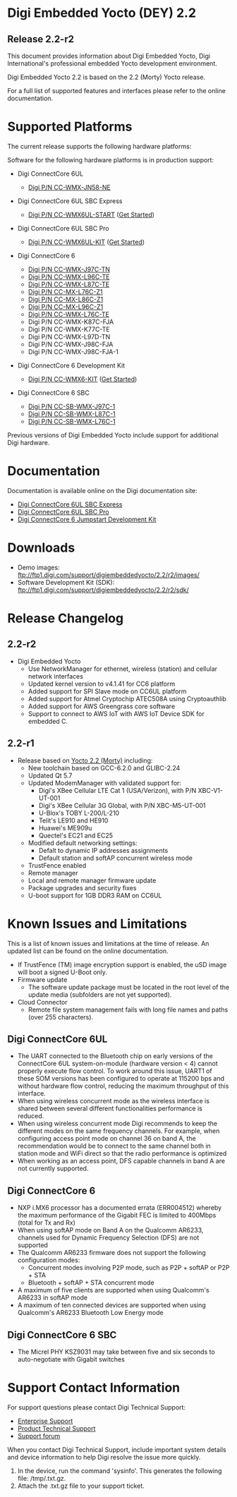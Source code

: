 # Digi Embedded Yocto (DEY) 2.2
## Release 2.2-r2

This document provides information about Digi Embedded Yocto,
Digi International's professional embedded Yocto development environment.

Digi Embedded Yocto 2.2 is based on the 2.2 (Morty) Yocto release.

For a full list of supported features and interfaces please refer to the
online documentation.

# Supported Platforms

The current release supports the following hardware platforms:

Software for the following hardware platforms is in production support:

* Digi ConnectCore 6UL
  * [Digi P/N CC-WMX-JN58-NE](http://www.digi.com/products/models/cc-wmx-jn58-ne)
* Digi ConnectCore 6UL SBC Express
  * [Digi P/N CC-WMX6UL-START](http://www.digi.com/products/models/cc-wmx6ul-start) ([Get Started](https://www.digi.com/resources/documentation/digidocs/90001514/default.htm#concept/yocto/c_get_started_with_yocto.htm))
* Digi ConnectCore 6UL SBC Pro
  * [Digi P/N CC-WMX6UL-KIT](https://www.digi.com/products/models/cc-wmx6ul-kit) ([Get Started](https://www.digi.com/resources/documentation/digidocs/90001515/default.htm#concept/yocto/c_get_started_with_yocto.htm))

* Digi ConnectCore 6
  * [Digi P/N CC-WMX-J97C-TN](http://www.digi.com/products/models/cc-wmx-j97c-tn)
  * [Digi P/N CC-WMX-L96C-TE](http://www.digi.com/products/models/cc-wmx-l96c-te)
  * [Digi P/N CC-WMX-L87C-TE](http://www.digi.com/products/models/cc-wmx-l87c-te)
  * [Digi P/N CC-MX-L76C-Z1](http://www.digi.com/products/models/cc-mx-l76c-z1)
  * [Digi P/N CC-MX-L86C-Z1](http://www.digi.com/products/models/cc-mx-l86c-z1)
  * [Digi P/N CC-MX-L96C-Z1](http://www.digi.com/products/models/cc-mx-l96c-z1)
  * [Digi P/N CC-WMX-L76C-TE](http://www.digi.com/products/models/cc-wmx-l76c-te)
  * Digi P/N CC-WMX-K87C-FJA
  * Digi P/N CC-WMX-K77C-TE
  * Digi P/N CC-WMX-L97D-TN
  * Digi P/N CC-WMX-J98C-FJA
  * Digi P/N CC-WMX-J98C-FJA-1

* Digi ConnectCore 6 Development Kit
  * [Digi P/N CC-WMX6-KIT](http://www.digi.com/products/models/cc-wmx6-kit) ([Get Started](http://www.digi.com/resources/documentation/digidocs/90001945-13/default.htm#concept/yocto/c_get_started_with_yocto.htm%3FTocPath%3DDigi%2520Embedded%2520Yocto%7CGet%2520started%7C_____0))

* Digi ConnectCore 6 SBC
  * [Digi P/N CC-SB-WMX-J97C-1](http://www.digi.com/products/models/cc-sb-wmx-j97c-1)
  * [Digi P/N CC-SB-WMX-L87C-1](https://www.digi.com/products/models/cc-sb-wmx-l87c-1)
  * [Digi P/N CC-SB-WMX-L76C-1](https://www.digi.com/products/models/cc-sb-wmx-l76c-1)

Previous versions of Digi Embedded Yocto include support for additional Digi
hardware.

# Documentation

Documentation is available online on the Digi documentation site:

* [Digi ConnectCore 6UL SBC Express](https://www.digi.com/resources/documentation/digidocs/90001548/default.htm)
* [Digi ConnectCore 6UL SBC Pro](https://www.digi.com/resources/documentation/digidocs/90001547/default.htm)
* [Digi ConnectCore 6 Jumpstart Development Kit](https://www.digi.com/resources/documentation/digidocs/90001546/default.htm)

# Downloads

* Demo images: ftp://ftp1.digi.com/support/digiembeddedyocto/2.2/r2/images/
* Software Development Kit (SDK): ftp://ftp1.digi.com/support/digiembeddedyocto/2.2/r2/sdk/

# Release Changelog

## 2.2-r2

* Digi Embedded Yocto
  * Use NetworkManager for ethernet, wireless (station) and cellular network interfaces
  * Updated kernel version to v4.1.41 for CC6 platform
  * Added support for SPI Slave mode on CC6UL platform
  * Added support for Atmel Cryptochip ATEC508A using Cryptoauthlib
  * Added support for AWS Greengrass core software
  * Support to connect to AWS IoT with AWS IoT Device SDK for embedded C.

## 2.2-r1

* Release based on [Yocto 2.2 (Morty)](https://www.yoctoproject.org/downloads/core/morty22) including:
  * New toolchain based on GCC-6.2.0 and GLIBC-2.24
  * Updated Qt 5.7
  * Updated ModemManager with validated support for:
    * Digi's XBee Cellular LTE Cat 1 (USA/Verizon), with P/N XBC-V1-UT-001
    * Digi's XBee Cellular 3G Global, with P/N XBC-M5-UT-001
    * U-Blox's TOBY L-200/L-210
    * Telit's LE910 and HE910
    * Huawei's ME909u
    * Quectel's EC21 and EC25
  * Modified default networking settings:
    * Defalt to dynamic IP addresses assignments
    * Default station and softAP concurrent wireless mode
  * TrustFence enabled
  * Remote manager
  * Local and remote manager firmware update
  * Package upgrades and security fixes
  * U-boot support for 1GB DDR3 RAM on CC6UL

# Known Issues and Limitations

This is a list of known issues and limitations at the time of release. An
updated list can be found on the online documentation.

* If TrustFence (TM) image encryption support is enabled, the uSD image will
boot a signed U-Boot only.
* Firmware update
  * The software update package must be located in the root level of the
    update media (subfolders are not yet supported).
* Cloud Connector
  * Remote file system management fails with long file names and paths
    (over 255 characters).

## Digi ConnectCore 6UL

* The UART connected to the Bluetooth chip on early versions of the ConnectCore
  6UL system-on-module (hardware version < 4) cannot properly execute flow
  control. To work around this issue, UART1 of these SOM versions has been
  configured to operate at 115200 bps and without hardware flow control,
  reducing the maximum throughput of this interface.
* When using wireless concurrent mode as the wireless interface is shared
  between several different functionalities performance is reduced.
* When using wireless concurrent mode Digi recommends to keep the different
  modes on the same frequency channels. For example, when configuring access
  point mode on channel 36 on band A, the recommendation would be to connect
  to the same channel both in station mode and WiFi direct so that the radio
  performance is optimized
* When working as an access point, DFS capable channels in band A are not
  currently supported.

## Digi ConnectCore 6

* NXP i.MX6 processor has a documented errata (ERR004512) whereby the maximum
performance of the Gigabit FEC is limited to 400Mbps (total for Tx and Rx)
* When using softAP mode on Band A on the Qualcomm AR6233, channels used for
Dynamic Frequency Selection (DFS) are not supported
* The Qualcomm AR6233 firmware does not support the following configuration
modes:
  * Concurrent modes involving P2P mode, such as P2P + softAP or P2P + STA
  * Bluetooth + softAP + STA concurrent mode
* A maximum of five clients are supported when using Qualcomm's AR6233 in
softAP mode
* A maximum of ten connected devices are supported when using Qualcomm's AR6233
Bluetooth Low Energy mode

## Digi ConnectCore 6 SBC

* The Micrel PHY KSZ9031 may take between five and six seconds to
auto-negotiate with Gigabit switches

# Support Contact Information

For support questions please contact Digi Technical Support:

* [Enterprise Support](https://mydigi.secure.force.com/customers/)
* [Product Technical Support](http://www.digi.com/support/product-support)
* [Support forum](http://www.digi.com/support/forum/)

When you contact Digi Technical Support, include important system details and
device information to help Digi resolve the issue more quickly.

1. In the device, run the command 'sysinfo'. This generates the following file:
   /tmp/<current timestamp>.txt.gz.
2. Attach the <current timestamp>.txt.gz file to your support ticket.
